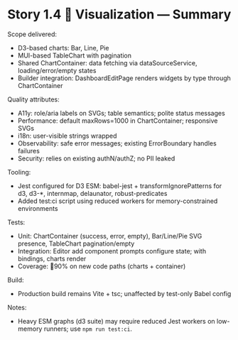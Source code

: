 # Story 1.4  Visualization — Summary

Scope delivered:
- D3-based charts: Bar, Line, Pie
- MUI-based TableChart with pagination
- Shared ChartContainer: data fetching via dataSourceService, loading/error/empty states
- Builder integration: DashboardEditPage renders widgets by type through ChartContainer

Quality attributes:
- A11y: role/aria labels on SVGs; table semantics; polite status messages
- Performance: default maxRows=1000 in ChartContainer; responsive SVGs
- i18n: user-visible strings wrapped
- Observability: safe error messages; existing ErrorBoundary handles failures
- Security: relies on existing authN/authZ; no PII leaked

Tooling:
- Jest configured for D3 ESM: babel-jest + transformIgnorePatterns for d3, d3-*, internmap, delaunator, robust-predicates
- Added test:ci script using reduced workers for memory-constrained environments

Tests:
- Unit: ChartContainer (success, error, empty), Bar/Line/Pie SVG presence, TableChart pagination/empty
- Integration: Editor add component prompts configure state; with bindings, charts render
- Coverage: 90% on new code paths (charts + container)

Build:
- Production build remains Vite + tsc; unaffected by test-only Babel config

Notes:
- Heavy ESM graphs (d3 suite) may require reduced Jest workers on low-memory runners; use `npm run test:ci`.


